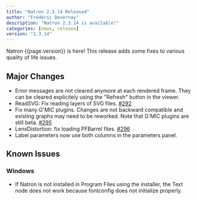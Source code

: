 ```yaml
---
title: "Natron 2.3.14 Released"
author: "Frédéric Devernay"
description: "Natron 2.3.14 is available!"
categories: [news, release]
version: "2.3.14"
---
```


Natron {{page.version}} is here!  This release adds some fixes to various quality of life issues.

## Major Changes

- Error messages are not cleared anymore at each rendered frame. They can be cleared explicitely using the "Refresh" button in the viewer.
- ReadSVG: Fix reading layers of SVG files. [#292](https://github.com/NatronGitHub/Natron/issues/292)
- Fix many G'MIC plugins. Changes are not backward compatible and existing graphs may need to be reworked. Note that G'MIC plugins are still beta. [#295](https://github.com/NatronGitHub/Natron/issues/295)
- LensDistortion: fix loading PFBarrel files. [#296](https://github.com/NatronGitHub/Natron/issues/296)
- Label parameters now use both columns in the parameters panel.

## Known Issues

### Windows
- If Natron is not installed in Program Files using the installer, the Text node does not work because fontconfig does not initialize properly.